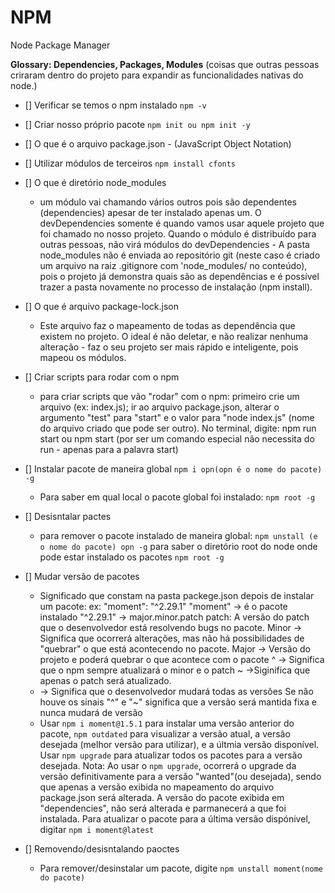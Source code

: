 # NPM

Node Package Manager

__Glossary: Dependencies, Packages, Modules__
(coisas que outras pessoas criraram dentro do projeto para expandir as funcionalidades nativas do node.)

- [] Verificar se temos o npm instalado `npm -v`

- [] Criar nosso próprio pacote `npm init ou npm init -y`

- [] O que é o arquivo package.json - (JavaScript Object Notation)

- [] Utilizar módulos de terceiros `npm install cfonts`

- [] O que é diretório node_modules 
    * um módulo vai chamando vários outros pois são dependentes (dependencies) apesar de ter instalado apenas um. O devDependencies somente é quando vamos usar aquele projeto que foi chamado no nosso projeto. Quando o módulo é distribuído para outras pessoas, não virá módulos do devDependencies - A pasta node_modules não é enviada ao repositório git (neste caso é criado um arquivo na raiz .gitignore com 'node_modules/ no conteúdo), pois o projeto já demonstra quais são as dependências e é possível trazer a pasta novamente no processo de instalação (npm install).

- [] O que é arquivo package-lock.json
    * Este arquivo faz o mapeamento de todas as dependência que existem no projeto. O ideal é não deletar, e não realizar nenhuma alteração - faz o seu projeto ser mais rápido e inteligente, pois mapeou os módulos.

- [] Criar scripts para rodar com o npm
    * para criar scripts que vão "rodar" com o npm: primeiro crie um arquivo (ex: index.js); ir ao arquivo package.json, alterar o argumento "test" para "start" e o valor para "node index.js" (nome do arquivo criado que pode ser outro). No terminal, digite: npm run start ou npm start (por ser um comando especial não necessita do run - apenas para a palavra start)

- [] Instalar pacote de maneira global `npm i opn(opn é o nome do pacote) -g`
    * Para saber em qual local o pacote global foi instalado: `npm root -g`

- [] Desisntalar pactes
    * para remover o pacote instalado de maneira global: `npm unstall (e o nome do pacote) opn -g`
    para saber o diretório root do node onde pode estar instalado os pacotes `npm root -g`

- [] Mudar versão de pacotes
    * Significado que constam na pasta packege.json depois de instalar um pacote: ex: "moment": "^2.29.1"
    "moment" -> é o pacote instalado
    "^2.29.1" -> major.minor.patch
    patch: A versão do patch que o desenvolvedor está resolvendo bugs no pacote.
    Minor -> Significa que ocorrerá alterações, mas não há possibilidades de "quebrar" o que está acontecendo no pacote.
    Major -> Versão do projeto e poderá quebrar o que acontece com o pacote
    ^ -> Significa que o npm sempre atualizará o minor e o patch
    ~ ->Siginifica que apenas o patch será atualizado. 
    * -> Significa que o desenvolvedor mudará todas as versões
    Se não houve os sinais "^" e "~" significa que a versão será mantida fixa e nunca mudará de versão
    * Usar `npm i moment@1.5.1` para instalar uma versão anterior do pacote, `npm outdated` para visualizar a versão atual, a versão desejada (melhor versão para utilizar), e a últmia versão disponível. Usar `npm upgrade` para atualizar todos os pacotes para a versão desejada.
    Nota: Ao usar o `npm upgrade`, ocorrerá o upgrade da versão definitivamente para a versão "wanted"(ou desejada), sendo que apenas a versão exibida no mapeamento do arquivo package.json será alterada. A versão do pacote exibida em "dependencies", não será alterada e parmanecerá a que foi instalada.
    Para atualizar o pacote para a última versão dispónivel, digitar `npm i moment@latest`

- [] Removendo/desisntalando paoctes
    * Para remover/desinstalar um pacote, digite `npm unstall moment(nome do pacote)`

